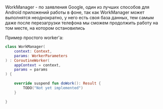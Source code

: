 WorkManager - по заявления Google, один из лучших способов для Android приложений работы в фоне, так как WorkManager может выполнятся неоднократно, у него есть своя база данных, тем самым даже после перезагрузки телефона мы сможем продолжить работу на том месте, на котором остановились 

Пример простого worker'а: 
```Kotlin
class WorkManager(  
    context: Context,  
    params: WorkerParameters  
) : CoroutineWorker(  
    appContext = context,  
    params = params  
) {  
      
    override suspend fun doWork(): Result {  
        TODO("Not yet implemented")  
    }  
      
}
```

